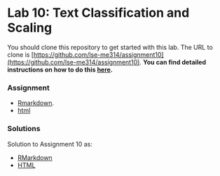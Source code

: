 # Lab 10: Text Classification and Scaling

You should clone this repository to get started with this lab.  The URL to clone is [https://github.com/lse-me314/assignment10](https://github.com/lse-me314/assignment10).  **You can find detailed instructions on how to do this [here](https://lse-me314.github.io/instructions).**

### Assignment

* [Rmarkdown](ME314_assignment10.Rmd).
* [html](ME314_assignment10.html)

### Solutions
 
Solution to Assignment 10 as:
*  [RMarkdown](ME314_assignment10_solutions.Rmd)  
*  [HTML](ME314_assignment10_solutions.html)
